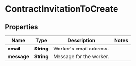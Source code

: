 

# ContractInvitationToCreate


## Properties

| Name | Type | Description | Notes |
|------------ | ------------- | ------------- | -------------|
|**email** | **String** | Worker&#39;s email address. |  |
|**message** | **String** | Message for the worker. |  |



